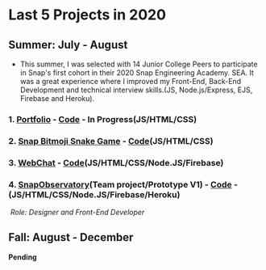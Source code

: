# Last 5 Projects in 2020

## Summer: July - August

* This summer, I was selected with 14  Junior College Peers to participate in Snap's first cohort in their 2020 Snap Engineering Academy. SEA. It was a great experience where I improved my Front-End, Back-End Development and technical interview skills.(JS, Node.js/Express, EJS, Firebase and Heroku).

### 1. [Portfolio](https://seepetulacode.github.io/) - [Code](https://github.com/SeePetulaCode/SeePetulaCode.github.io) - In Progress(JS/HTML/CSS)

### 2. [Snap Bitmoji Snake Game](https://petula-snakegame.glitch.me/) - [Code](https://github.com/SeePetulaCode/eden_snake_game)(JS/HTML/CSS)

### 3. [WebChat](https://awebchat-e2a62.web.app/) - [Code](https://github.com/SeePetulaCode/A-firebase-web-chat)(JS/HTML/CSS/Node.JS/Firebase)

### 4. [SnapObservatory](http://project-north-star.herokuapp.com/signup)(Team project/Prototype V1) - [Code](https://github.com/Sebastian-git/north-star) - (JS/HTML/CSS/Node.JS/Firebase/Heroku)

​     *Role: Designer and Front-End Developer*



## Fall: August - December

**Pending**

